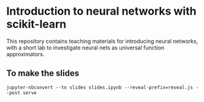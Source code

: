 # Introduction to neural networks with scikit-learn

This repository contains teaching materials for introducing neural networks, with a short lab to investigate neural nets as universal function approximators. 

## To make the slides

```
jupyter-nbconvert --to slides slides.ipynb --reveal-prefix=reveal.js --post serve
```